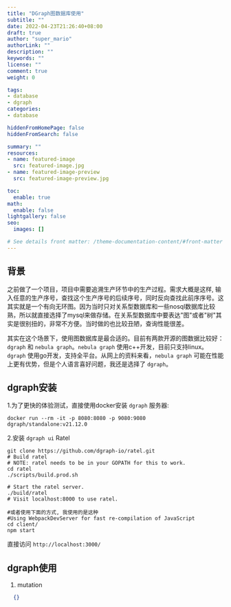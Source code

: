 ```yaml
---
title: "DGraph图数据库使用"
subtitle: ""
date: 2022-04-23T21:26:40+08:00
draft: true
author: "super_mario"
authorLink: ""
description: ""
keywords: ""
license: ""
comment: true
weight: 0

tags:
- database
- dgraph
categories:
- database

hiddenFromHomePage: false
hiddenFromSearch: false

summary: ""
resources:
- name: featured-image
  src: featured-image.jpg
- name: featured-image-preview
  src: featured-image-preview.jpg

toc:
  enable: true
math:
  enable: false
lightgallery: false
seo:
  images: []

# See details front matter: /theme-documentation-content/#front-matter
---
```


<!--more-->
## 背景

之前做了一个项目，项目中需要追溯生产环节中的生产过程。需求大概是这样, 输入任意的生产序号，查找这个生产序号的后续序号，同时反向查找此前序序号。这其实就是一个有向无环图。因为当时只对关系型数据库和一些nosql数据库比较熟，所以就直接选择了mysql来做存储。在关系型数据库中要表达"图"或者"树"其实是很别扭的，非常不方便。当时做的也比较丑陋，查询性能很差。

其实在这个场景下，使用图数据库是最合适的。目前有两款开源的图数据比较好：`dgraph` 和 `nebula graph`。`nebula graph` 使用c++开发，目前只支持linux。`dgraph` 使用go开发，支持全平台。从网上的资料来看，`nebula graph` 可能在性能上更有优势，但是个人语言喜好问题，我还是选择了 `dgraph`。

## dgraph安装

1.为了更快的体验测试，直接使用docker安装 `dgraph` 服务器:

``` shell
docker run --rm -it -p 8080:8080 -p 9080:9080 dgraph/standalone:v21.12.0
```

2.安装 `dgraph ui` Ratel

```shell
git clone https://github.com/dgraph-io/ratel.git
# Build ratel
# NOTE: ratel needs to be in your GOPATH for this to work.
cd ratel
./scripts/build.prod.sh

# Start the ratel server.
./build/ratel  
# Visit localhost:8000 to use ratel.

#或者使用下面的方式, 我使用的是这种
#Using WebpackDevServer for fast re-compilation of JavaScript
cd client/
npm start
```

直接访问 `http://localhost:3000/`

## dgraph使用

1. mutation

```json
  {}
```